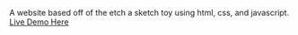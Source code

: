 A website based off of the etch a sketch toy using html, css, and javascript.
[Live Demo Here](https://keniii.github.io/Etch-a-Sketch/)
